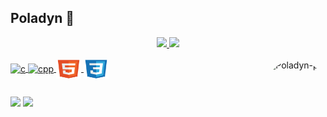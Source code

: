 ## Poladyn 👋
<div align="center">
  <a href="https://github.com/Poladyn">
  <img height="170em" src="https://github-readme-stats.vercel.app/api?username=Poladyn&show_icons=true&theme=highcontrast&include_all_commits=true&count_private=true"/>
    <img height="145em" src="https://github-readme-stats.vercel.app/api/top-langs/?username=Poladyn&layout=compact&langs_count=7&theme=highcontrast"/>
   
  
  
</div>
<div style="display: inline_block"><br>

<img align="center" src="https://github.com/get-icon/geticon/blob/master/icons/c.svg" alt="c" width="40" height="40"/>
   <img align="center" src="https://github.com/get-icon/geticon/blob/master/icons/c-plusplus.svg" alt="cpp" width="40" height="40"/>
  <img align="center" alt="Poladyn-HTML" height="30" width="40" src="https://raw.githubusercontent.com/devicons/devicon/master/icons/html5/html5-original.svg">
  <img align="center" alt="Poladyn-CSS" height="30" width="40" src="https://raw.githubusercontent.com/devicons/devicon/master/icons/css3/css3-original.svg">

  <img align="right" alt="Poladyn-pic" height="130" style="border-radius:50px;" src="https://c.tenor.com/ct7cdh_qW-8AAAAd/perfil-apenas.gif">
</div>
 
  ##
  
<div> 
  <a href="https://www.youtube.com/channel/UCgtKfWv4ZHQC6TeVEWDlQgQ" target="_blank"><img src="https://img.shields.io/badge/YouTube-FF0000?style=for-the-badge&logo=youtube&logoColor=white" target="_blank"></a>
  <a href="https://www.instagram.com/poladyn/" target="_blank"><img src="https://img.shields.io/badge/-Instagram-%23E4405F?style=for-the-badge&logo=instagram&logoColor=white" target="_blank"></a>
 	
 
</div>
